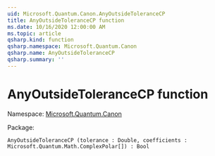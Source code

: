 ```yaml
---
uid: Microsoft.Quantum.Canon.AnyOutsideToleranceCP
title: AnyOutsideToleranceCP function
ms.date: 10/16/2020 12:00:00 AM
ms.topic: article
qsharp.kind: function
qsharp.namespace: Microsoft.Quantum.Canon
qsharp.name: AnyOutsideToleranceCP
qsharp.summary: ''
---
```


# AnyOutsideToleranceCP function

Namespace: [Microsoft.Quantum.Canon](xref:Microsoft.Quantum.Canon)

Package: [](https://nuget.org/packages/)




```Q#
AnyOutsideToleranceCP (tolerance : Double, coefficients : Microsoft.Quantum.Math.ComplexPolar[]) : Bool
```
